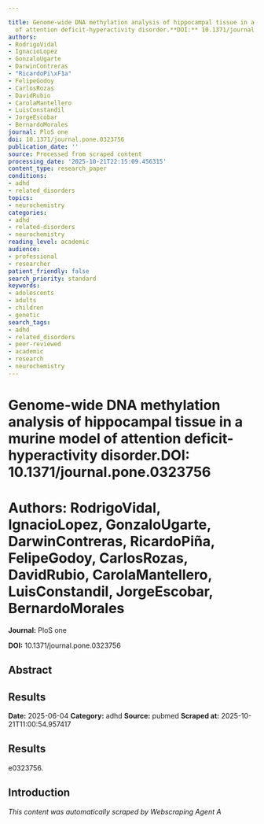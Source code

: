 ```yaml
---

title: Genome-wide DNA methylation analysis of hippocampal tissue in a murine model
  of attention deficit-hyperactivity disorder.**DOI:** 10.1371/journal.pone.0323756
authors:
- RodrigoVidal
- IgnacioLopez
- GonzaloUgarte
- DarwinContreras
- "RicardoPi\xF1a"
- FelipeGodoy
- CarlosRozas
- DavidRubio
- CarolaMantellero
- LuisConstandil
- JorgeEscobar
- BernardoMorales
journal: PloS one
doi: 10.1371/journal.pone.0323756
publication_date: ''
source: Processed from scraped content
processing_date: '2025-10-21T22:15:09.456315'
content_type: research_paper
conditions:
- adhd
- related_disorders
topics:
- neurochemistry
categories:
- adhd
- related-disorders
- neurochemistry
reading_level: academic
audience:
- professional
- researcher
patient_friendly: false
search_priority: standard
keywords:
- adolescents
- adults
- children
- genetic
search_tags:
- adhd
- related_disorders
- peer-reviewed
- academic
- research
- neurochemistry
---
```




# Genome-wide DNA methylation analysis of hippocampal tissue in a murine model of attention deficit-hyperactivity disorder.**DOI:** 10.1371/journal.pone.0323756

# **Authors:** RodrigoVidal, IgnacioLopez, GonzaloUgarte, DarwinContreras, RicardoPiña, FelipeGodoy, CarlosRozas, DavidRubio, CarolaMantellero, LuisConstandil, JorgeEscobar, BernardoMorales

**Journal:** PloS one

**DOI:** 10.1371/journal.pone.0323756

## Abstract

## Results

**Date:** 2025-06-04
**Category:** adhd
**Source:** pubmed
**Scraped at:** 2025-10-21T11:00:54.957417
## Results
e0323756.
## Introduction
*This content was automatically scraped by Webscraping Agent A*